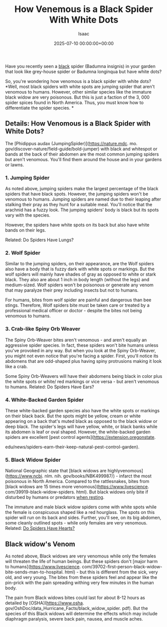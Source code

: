 ﻿---
title: How Venemous is a Black Spider With White Dots
description: Have you recently seen a black spider Badumna insignis in your garden that look like grey-house spider or Badumna longinqua but have white dots? So, you're...
slug: /how-venemous-is-a-black-spider-with-white-dots/
date: 2025-07-10 00:00:00+00:00
lastmod: 2025-07-10 00:00:00+03:00
author: Isaac
categories:
- Guide
- Spiders
tags:
- guide
- venomou
- black
layout: post
---

Have you recently seen a [black](https://pestpolicy.com/black-widow-spiders/) spider (Badumna insignis) in your garden that look like grey-house spider or Badumna longinqua but have white dots?

So, you're wondering how venomous is a black spider with white dots? *Well, most black spiders with white spots are jumping spider that aren't venomous to humans. However, other similar species like the immature black widow are very poisonous. But this is just a faction of the 3, 000 spider spices found in North America. Thus, you must know how to differentiate the spider species. *

##  Details: How Venomous is a Black Spider with White Dots?

The [Phidippus audax (JumpingSpider)](https://nature.mdc. mo. gov/discover-nature/field-guide/bold-jumper) with black and whitespot or bands at the back of their abdomen are the most common jumping spiders but aren't venomous. You'll find them around the house and in your gardens or lawns.

###  1. Jumping Spider

As noted above, jumping spiders make the largest percentage of the black spiders that have black spots. However, the jumping spiders won't be venomous to humans. Jumping spiders are named due to their leaping after stalking their pray as they hunt for a suitable meal. You'll notice that the arachnid has a fuzzy look. The jumping spiders' body is black but its spots vary with the species.

However, the spiders have white spots on its back but also have white bands on their legs.

Related: Do Spiders Have Lungs?

###  2. Wolf Spider

Similar to the jumping spiders, on their appearance, are the Wolf spiders also have a body that is fuzzy dark with white spots or markings. But the wolf spiders will mainly have shades of gray as opposed to white or stark black. They also are about 1 inch in body length (without the legs) and medium-sized. Wolf spiders won't be poisonous or generate any venom that may paralyze their prey including insects but not to humans.

For humans, bites from wolf spider are painful and dangerous than bee stings. Therefore, Wolf spiders bite must be taken care or treated by a professional medical officer or doctor - despite the bites not being venomous to humans.

###  3. Crab-like Spiny Orb Weaver

The Spiny Orb-Weaver bites aren't venomous - and aren't equally an aggressive spider species. In fact, these spiders won't bite humans unless you've provoked in any way. But when you look at the Spiny Orb-Weaver, you might not even notice that you're facing a spider. First, you'll notice its abdomens that are odd-shaped plus having spiny protrusions making it look like a crab.

Some Spiny Orb-Weavers will have their abdomens being black in color plus the white spots or white/ red markings or vice versa - but aren't venomous to humans. Related: Do Spiders Have Ears?

###  4. White-Backed Garden Spider

These white-backed garden species also have the white spots or markings on their black back. But the spots might be yellow, cream or white appearing on a back that's muted black as opposed to the black widow or deep black. The spider's legs will have yellow, white, or black banks while its abdomen is leaf or oval shaped. However, the white-backed garden spiders are excellent [pest control agents](https://extension.oregonstate.

edu/news/spiders-earn-their-keep-natural-pest-control-garden).

###  5. Black Widow Spider

National Geographic state that [black widows are highlyvenomous](https://www.ncbi. nlm. nih. gov/books/NBK499987/) - infarct the most poisonous in North America. Compared to the rattlesnakes, bites from [black widows are 15 times more venomous](https://www.livescience. com/39919-black-widow-spiders. html). But black widows only bite if disturbed by humans or predators [when resting](https://pestpolicy.com/do-spiders-sleep/).

The immature and male black widow spiders come with white spots while the female is conspicuous shaped like a red hourglass. The spots on this spider will run on its back and sides. Further, you'll see, on its big abdomen, some cleanly outlined spots - while only females are very venomous. Related: [Do Spiders Have Hearts? ](https://pestpolicy.com/do-spiders-have-hearts/)

##  Black widow's Venom

As noted above, Black widows are very venomous while only the females will threaten the life of human beings. But these spiders don't [major harm to humans](https://www.livescience. com/39702-first-person-black-widow-bite-sends-man-to-hospital. html) - but this is different from the sick, very old, and very young. The bites from these spiders feel and appear like the pin-prick with the pain spreading withing very few minutes in the human body.

The pain from Black widows bites could last for about 8-12 hours as detailed by [OSHA](https://www.osha. gov/OshDoc/data_Hurricane_Facts/black_widow_spider. pdf). But the species of this Black widows will determine the effects which may include diaphragm paralysis, severe back pain, nausea, and muscle aches.

